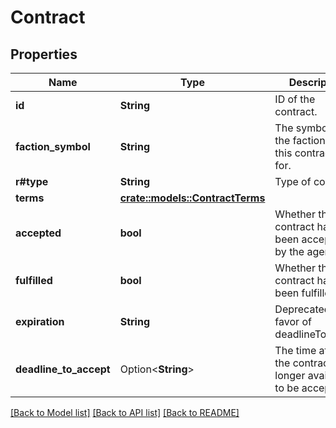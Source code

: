 # Contract

## Properties

Name | Type | Description | Notes
------------ | ------------- | ------------- | -------------
**id** | **String** | ID of the contract. | 
**faction_symbol** | **String** | The symbol of the faction that this contract is for. | 
**r#type** | **String** | Type of contract. | 
**terms** | [**crate::models::ContractTerms**](ContractTerms.md) |  | 
**accepted** | **bool** | Whether the contract has been accepted by the agent | [default to false]
**fulfilled** | **bool** | Whether the contract has been fulfilled | [default to false]
**expiration** | **String** | Deprecated in favor of deadlineToAccept | 
**deadline_to_accept** | Option<**String**> | The time at which the contract is no longer available to be accepted | [optional]

[[Back to Model list]](../README.md#documentation-for-models) [[Back to API list]](../README.md#documentation-for-api-endpoints) [[Back to README]](../README.md)


